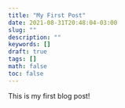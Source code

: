 ```yaml
---
title: "My First Post"
date: 2021-08-31T20:48:04-03:00
slug: ""
description: ""
keywords: []
draft: true
tags: []
math: false
toc: false
---
```


This is my first blog post!
